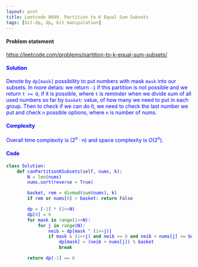 ```yaml
---
layout: post
title: Leetcode 0698. Partition to K Equal Sum Subsets
tags: [bit-dp, dp, bit manipulation]
---
```



#### Problem statement

<a href="https://leetcode.com/problems/partition-to-k-equal-sum-subsets/"> <font color = blue>https://leetcode.com/problems/partition-to-k-equal-sum-subsets/


#### Solution
Denote by `dp[mask]` possibility to put numbers with mask `mask` into our subsets. In more detais: we return `-1` if this partition is not possible and we return `t >= 0`, if it is possible, where `t` is reminder when we divide sum of all used numbers so far by `basket`: value, of how many we need to put in each group. Then to check if we can do it, we need to check the last number we put and check `n` possible options, where `n` is number of nums. 

#### Complexity
Overall time complexity is $(2^n \cdot n)$ and space complexity is $O(2^n)$.

#### Code
```python
class Solution:
    def canPartitionKSubsets(self, nums, k):
        N = len(nums)
        nums.sort(reverse = True)

        basket, rem = divmod(sum(nums), k)
        if rem or nums[0] > basket: return False

        dp = [-1] * (1<<N) 
        dp[0] = 0
        for mask in range(1<<N):
            for j in range(N):
                neib = dp[mask ^ (1<<j)]
                if mask & (1<<j) and neib >= 0 and neib + nums[j] <= basket:
                    dp[mask] = (neib + nums[j]) % basket
                    break

        return dp[-1] == 0
```
